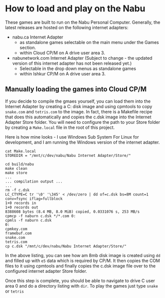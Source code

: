# How to load and play on the Nabu

These games are built to run on the Nabu Personal Computer.  Generally, the latest releases are hosted on the following internet adapters:

* nabu.ca Internet Adapter
    * as standalone games selectable on the main menu under the Games section.
    * within Cloud CP/M on A drive user area 3.
* nabunetwork.com Internet Adapter (Subject to change - the updated version of this internet adapter has not been released yet.)
    * Selectable in the drop down menus as standalone games
    * within Ishkur CP/M on A drive user area 3.

## Manually loading the games into Cloud CP/M

If you decide to compile the gmaes yourself, you can load them into the Internet Adapter by creating a C: disk image and using cpmtools to copy `snake.com` and `tetris.com` to the image.  In fact, there is a Makefile recipe that does this automatically and copies the c.dsk image into the Internet Adapter Store folder.  You will need to configure the path to your Store folder by creating a `Make.local` file in the root of this project.

Here is how mine looks - I use Windows Sub System For Linux for development, and I am running the Windows version of the internet adapter.

```
cat Make.local 
STOREDIR = "/mnt/c/dev/nabu/Nabu Internet Adapter/Store/"
```

```text
cd build/nabu
make clean
make store
...
... compilation output ...
...
rm -f c.dsk
LC_CTYPE=C tr '\0' '\345' < /dev/zero | dd of=c.dsk bs=8M count=1 conv=fsync iflag=fullblock
1+0 records in
1+0 records out
8388608 bytes (8.4 MB, 8.0 MiB) copied, 0.0331076 s, 253 MB/s
cpmcp -f naburn c.dsk */*.com 0:
cpmls -f naburn c.dsk
0:
cpmkey.com
framebuf.com
snake.com
tetris.com
cp c.dsk "/mnt/c/dev/nabu/Nabu Internet Adapter/Store/"
```

In the above listing, you can see how am 8mb disk image is created using `dd` and filled up with `e5` data which is required by CP/M.  It then copies the COM files to it using cpmtools and finally copies the c.dsk image file over to the configured internet adapter Store folder.

Once this step is complete, you should be able to navigate to drive C user area 0 and do a directory listing with `dir`.  To play the games just type `snake` or `tetris`

